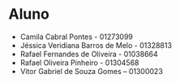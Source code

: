 # Aluno

- Camila Cabral Pontes - 01273099
- Jéssica Veridiana Barros de Melo - 01328813
- Rafael Fernandes de Oliveira - 01038664
- Rafael Oliveira Pinheiro - 01304568
- Vitor Gabriel de Souza Gomes – 01300023
